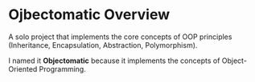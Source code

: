 # Ojbectomatic Overview

A solo project that implements the core concepts of OOP principles (Inheritance, Encapsulation, Abstraction, Polymorphism). 

I named it **Objectomatic** because it implements the concepts of Object-Oriented Programming. 
